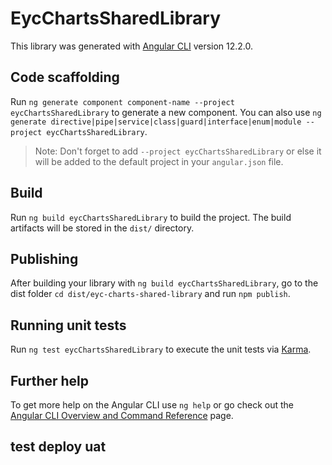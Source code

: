 # EycChartsSharedLibrary

This library was generated with [Angular CLI](https://github.com/angular/angular-cli) version 12.2.0.

## Code scaffolding

Run `ng generate component component-name --project eycChartsSharedLibrary` to generate a new component. You can also use `ng generate directive|pipe|service|class|guard|interface|enum|module --project eycChartsSharedLibrary`.
> Note: Don't forget to add `--project eycChartsSharedLibrary` or else it will be added to the default project in your `angular.json` file. 

## Build

Run `ng build eycChartsSharedLibrary` to build the project. The build artifacts will be stored in the `dist/` directory.

## Publishing

After building your library with `ng build eycChartsSharedLibrary`, go to the dist folder `cd dist/eyc-charts-shared-library` and run `npm publish`.

## Running unit tests

Run `ng test eycChartsSharedLibrary` to execute the unit tests via [Karma](https://karma-runner.github.io).

## Further help

To get more help on the Angular CLI use `ng help` or go check out the [Angular CLI Overview and Command Reference](https://angular.io/cli) page.

## test deploy uat

